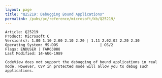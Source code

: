```yaml
---
layout: page
title: "Q25219: Debugging Bound Applications"
permalink: /pubs/pc/reference/microsoft/kb/Q25219/
---
```


	Article: Q25219
	Product: Microsoft C
	Version(s): 1.00 1.10 2.00 2.10 2.20 | 1.11 2.02.02 2.20 2.30
	Operating System: MS-DOS                   | OS/2
	Flags: ENDUSER | TAR63888
	Last Modified: 14-AUG-1989
	
	CodeView does not support the debugging of bound applications in real
	mode. However, CVP in protected mode will allow you to debug such
	applications.
